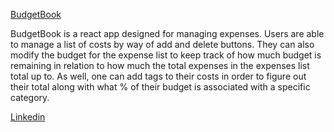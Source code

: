 [BudgetBook](https://budget-book.vercel.app/) 

BudgetBook is a react app designed for managing expenses. Users are able to manage a list of costs by way of add and delete buttons. They can also modify the budget for the expense list to keep track of how much budget is remaining in relation to how much the total expenses in the expenses list total up to. As well, one can add tags to their costs in order to figure out their total along with what % of their budget is associated with a specific category.




































































[Linkedin](https://www.linkedin.com/ln/ryangormican/)

